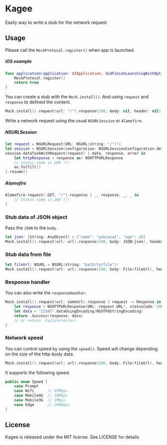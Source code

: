 # Kagee
Easily way to write a stub for the network request

## Usage

Please call the `MockProtocol.register()` when app is launched.

##### iOS example

``` swift
func application(application: UIApplication, didFinishLaunchingWithOptions launchOptions: [NSObject: AnyObject]?) -> Bool {
    MockProtocol.register()
    return true
}
```

You can create a stub with the `Mock.install()`. And using `request` and `response` to defined the content.

``` swift
Mock.install().request(url: "/").response(200, body: nil, header: nil)
```

Write a network request using the usual `NSURLSession` or `Alamofire`.

##### NSURLSession

``` swift
let request = NSURLRequest(URL: NSURL(string: "/")!)
let session = NSURLSession(configuration: NSURLSessionConfiguration.defaultSessionConfiguration())
session.dataTaskWithRequest(request) { data, response, error in
    let httpResponse = response as! NSHTTPURLResponse
    // Status code is 200 !!!
    ex.fulfill()
}.resume()
```

##### Alamofire

``` swift
Alamofire.request(.GET, "/").response { _, response, _, _ in
    // Status code is 200 !!!
}
```

### Stub data of JSON object

Pass the `JSON` to the `body`.

``` swift
let json: [String: AnyObject] = ["name": "yukiasai", "age": 28]
Mock.install().request(url: url).response(200, body: JSON(json), header: nil)
```

### Stub data from file

``` swift
let fileUrl: NSURL = NSURL(string: "path/to/file")!
Mock.install().request(url: url).response(200, body: File(fileUrl), header: nil)
```

### Response handler

You can also write the `responseHandler`.

``` swift
Mock.install().request(url: someUrl).response { request -> Response in
    let response = NSHTTPURLResponse(URL: request.URL!, statusCode: 200, HTTPVersion: nil, headerFields: nil)!
    let data = "12345".dataUsingEncoding(NSUTF8StringEncoding)
    return .Success(response, data)
    // or return .Failure(error)
}
```

### Network speed

You can control speed by using the `speed()`. Speed will change depending on the size of the http-body data.

``` swift
Mock.install().request(url: url).response(200, body: File(fileUrl), header: nil).speed(.Wifi)
```

It supports the following speed.

``` swift
public enum Speed {
    case Prompt
    case Wifi      // 45Mbps
    case Mobile4G  // 10Mbps
    case Mobile3G  // 1Mbps
    case Edge      // 200kbps
}
```

## License

Kagee is released under the MIT license. See LICENSE for details.
